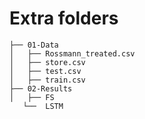 # Extra folders
```
├── 01-Data
│   ├── Rossmann_treated.csv
│   ├── store.csv
│   ├── test.csv
│   ├── train.csv
├── 02-Results
│   ├── FS
   └──  LSTM
```
